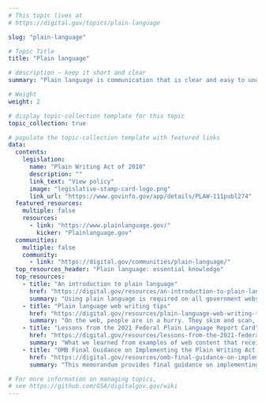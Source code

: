 ```yaml
---
# This topic lives at
# https://digital.gov/topics/plain-language

slug: "plain-language"

# Topic Title
title: "Plain language"

# description — keep it short and clear
summary: "Plain language is communication that is clear and easy to understand for your target audience, regardless of the medium used to deliver it. It is communication your audience can understand the first time they encounter it. Using plain language on government websites is one of the best ways to reach your target audience. A clear, concise message builds trust with users because they can understand your call to action and complete their tasks and meet their needs."

# Weight
weight: 2

# display topic-collection template for this topic
topic_collection: true

# populate the topic-collection template with featured links
data:
  contents:
    legislation:
      name: "Plain Writing Act of 2010"
      description: ""
      link_text: "View policy"
      image: "legislative-stamp-card-logo.png"
      link_url: "https://www.govinfo.gov/app/details/PLAW-111publ274"
  featured_resources:
    multiple: false
    resources:
      - link: "https://www.plainlanguage.gov/"
        kicker: "Plainlanguage.gov"
  communities:
    multiple: false
    community:
      - link: "https://digital.gov/communities/plain-language/"
  top_resources_header: "Plain language: essential knowledge"
  top_resources:
    - title: "An introduction to plain language"
      href: "https://digital.gov/resources/an-introduction-to-plain-language/"
      summary: "Using plain language is required on all government websites and also creates a better user experience."
    - title: "Plain language web writing tips"
      href: "https://digital.gov/resources/plain-language-web-writing-tips/"
      summary: "On the web, people are in a hurry. They skim and scan, looking for fast answers to their questions, so it’s important to get to the point—quickly."
    - title: "Lessons from the 2021 Federal Plain Language Report Card"
      href: "https://digital.gov/resources/lessons-from-the-2021-federal-plain-language-report-card/"
      summary: "What we learned from examples of web content that received both high and low scores."
    - title: "OMB Final Guidance on Implementing the Plain Writing Act of 2010 (M-11-15)"
      href: "https://digital.gov/resources/omb-final-guidance-on-implementing-the-plain-writing-act-of-2010-m-11-15/"
      summary: "This memorandum provides final guidance on implementing the Act and is designed to promote the goals of the President’s Open Government Initiative."

# For more information on managing topics,
# see https://github.com/GSA/digitalgov.gov/wiki
---
```




